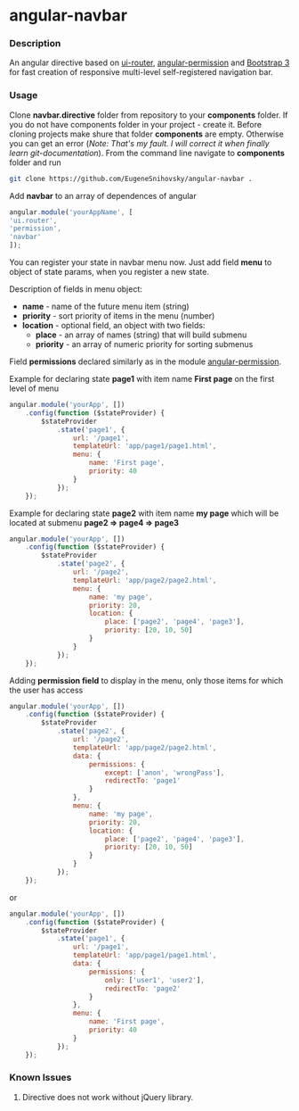# angular-navbar

### Description

An angular directive based on [ui-router](https://github.com/angular-ui/ui-router), [angular-permission](https://github.com/Narzerus/angular-permission) and  [Bootstrap 3](http://getbootstrap.com/) for fast creation of responsive multi-level self-registered navigation bar.

### Usage

Clone **navbar.directive** folder from repository to your **components** folder. If you do not have components folder in your project - create it. Before cloning projects make shure that folder **components** are empty. Otherwise you can get an error (*Note: That's my fault. I will correct it when finally learn git-documentation*). From the command line navigate to **components** folder and run
```sh
git clone https://github.com/EugeneSnihovsky/angular-navbar .
```
Add **navbar** to an array of dependences of angular
```javascript
angular.module('yourAppName', [
'ui.router',
'permission',
'navbar'
]);
```
You can register your state in navbar menu now. Just add field **menu** to object of state params, when you register a new state.

Description of fields in menu object:
* **name** - name of the future menu item (string)
* **priority** - sort priority of items in the menu (number)
* **location** - optional field, an object with two fields:
  * **place** - an array of names (string) that will build submenu
  * **priority** - an array of numeric priority for sorting submenus

Field **permissions** declared similarly as in the module [angular-permission](https://github.com/Narzerus/angular-permission).

Example for declaring state **page1** with item name **First page** on the first level of menu

```javascript
angular.module('yourApp', [])
    .config(function ($stateProvider) {
        $stateProvider
            .state('page1', {
                url: '/page1',
                templateUrl: 'app/page1/page1.html',
                menu: {
                    name: 'First page',
                    priority: 40
                }
            });
    });
```
Example for declaring state **page2** with item name **my page** which will be located at submenu **page2 => page4 => page3**

```javascript
angular.module('yourApp', [])
    .config(function ($stateProvider) {
        $stateProvider
            .state('page2', {
                url: '/page2',
                templateUrl: 'app/page2/page2.html',
                menu: {
                    name: 'my page',
                    priority: 20,
                    location: {
                        place: ['page2', 'page4', 'page3'],
                        priority: [20, 10, 50]
                    }
                }
            });
    });
```
Adding **permission field** to display in the menu, only those items for which the user has access
```javascript
angular.module('yourApp', [])
    .config(function ($stateProvider) {
        $stateProvider
            .state('page2', {
                url: '/page2',
                templateUrl: 'app/page2/page2.html',
                data: {
                    permissions: {
                        except: ['anon', 'wrongPass'],
                        redirectTo: 'page1'
                    }
                },
                menu: {
                    name: 'my page',
                    priority: 20,
                    location: {
                        place: ['page2', 'page4', 'page3'],
                        priority: [20, 10, 50]
                    }
                }
            });
    });
```
or
```javascript
angular.module('yourApp', [])
    .config(function ($stateProvider) {
        $stateProvider
            .state('page1', {
                url: '/page1',
                templateUrl: 'app/page1/page1.html',
                data: {
                    permissions: {
                        only: ['user1', 'user2'],
                        redirectTo: 'page2'
                    }
                },
                menu: {
                    name: 'First page',
                    priority: 40
                }
            });
    });
```

### Known Issues

1. Directive does not work without jQuery library.
